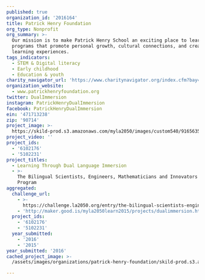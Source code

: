 ```yaml
---
published: true
organization_id: '2016164'
title: Patrick Henry Foundation
org_type: Nonprofit
org_summary: >-
  Our mission is to make Patrick Henry School an exciting place to learn through
  programs that promote personal growth, cultural connections, and creative
  learning experiences.
tags_indicators:
  - STEM & Digital literacy
  - Early childhood
  - Education & youth
charity_navigator_url: 'https://www.charitynavigator.org/index.cfm?bay=search.profile&ein=471713238'
organization_website:
  - www.patrickhenryfoundation.org
twitter: DualImmersion
instagram: PatrickHenryDualImmersion
facebook: PatrickHenryDualImmersion
ein: '471713238'
zip: '90714'
project_image: >-
  https://skild-prod.s3.amazonaws.com/myla2050/images/custom540/9165635165741-team90.JPG
project_video: ''
project_ids:
  - '6102176'
  - '5102231'
project_titles:
  - Learning Through Dual Language Immersion
  - >-
    The Bilingual Scientists, Engineers, Mathematicians and Innovators (SEMI)
    Program
aggregated:
  challenge_url:
    - >-
      https://challenge.la2050.org/entry/the-bilingual-scientists-engineers-mathematicians-and-innovators-semi-program
    - 'http://maker.good.is/myla2050learn2015/projects/dualimmersion.html'
  project_ids:
    - '6102176'
    - '5102231'
  year_submitted:
    - '2016'
    - '2015'
year_submitted: '2016'
cached_project_image: >-
  /assets/images/organizations/patrick-henry-foundation/skild-prod.s3.amazonaws.com/myla2050/images/custom540/9165635165741-team90.JPG

---
```

